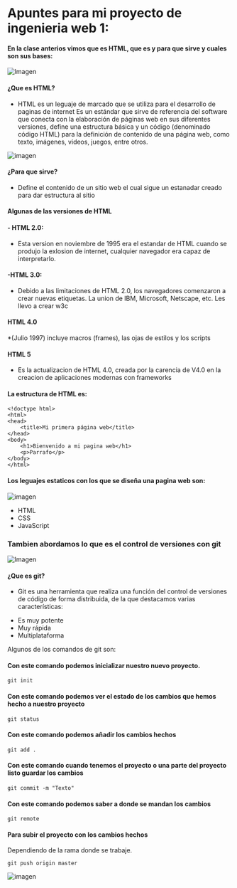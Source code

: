 # **Apuntes para mi proyecto de ingenieria web 1:**

#### En la clase anterios vimos que es HTML, que es y para que sirve y cuales son sus bases:

![Imagen](https://s3-us-west-2.amazonaws.com/devcodepro/media/blog/que-es-html.jpg)

#### **¿Que es HTML?**
* HTML es un leguaje de marcado que se utiliza para el desarrollo de paginas de internet Es un estándar que sirve de referencia del software que conecta con la elaboración de páginas web en sus diferentes versiones, define una estructura básica y un código (denominado código HTML) para la definición de contenido de una página web, como texto, imágenes, videos, juegos, entre otros.

![imagen](https://www.deustoformacion.com/sites/deustoformacion/files/etiquetas-html-que-debes-conocer.jpg)

#### **¿Para que sirve?**
*  Define el contenido de un sitio web el cual sigue un estanadar creado para dar estructura al sitio 

#### **Algunas de las versiones de HTML**

#### **- HTML 2.0:**
* Esta version en noviembre de 1995 era el estandar de HTML cuando se produjo la exlosion de internet, cualquier navegador era capaz de interpretarlo.
#### **-HTML 3.0:**
* Debido a las limitaciones de HTML 2.0, los navegadores comenzaron a crear nuevas etiquetas. La union de IBM, Microsoft, Netscape, etc. Les llevo a crear w3c

#### **HTML 4.0**
*(Julio 1997) incluye macros (frames), las ojas de estilos y los scripts

#### **HTML 5**
* Es la actualizacion de HTML 4.0, creada por la carencia de V4.0 en la creacion de aplicaciones modernas con frameworks

#### **La estructura de HTML es:**
```
<!doctype html>
<html>
<head>
    <title>Mi primera página web</title>
</head>
<body>
    <h1>Bienvenido a mi pagina web</h1>
    <p>Parrafo</p>
</body>
</html>
```
#### **Los leguajes estaticos con los que se diseña una pagina web son:**
![imagen](https://www.cursosgis.com/wp-content/uploads/2017/06/lenguajes_1.png)
* HTML
* CSS
* JavaScript

### Tambien abordamos lo que es el control de versiones con **git**

![Imagen](https://res.cloudinary.com/practicaldev/image/fetch/s--bjpVKHPe--/c_imagga_scale,f_auto,fl_progressive,h_420,q_auto,w_1000/https://dev-to-uploads.s3.amazonaws.com/i/8ogqpfkvqqpyfbs3w6p7.png)

#### **¿Que es git?**
 - Git es una herramienta que realiza una función del control de versiones de código de forma distribuida, de la que destacamos varias características:

* Es muy potente
* Muy rápida
* Multiplataforma

Algunos de los comandos de git son:

#### **Con este comando podemos inicializar nuestro nuevo proyecto.**
```
git init
```
#### **Con este comando podemos ver el estado de los cambios que hemos hecho a nuestro proyecto**
```
git status
```
#### **Con este comando podemos añadir los cambios hechos**
```
git add .
```
#### **Con este comando cuando tenemos el proyecto o una parte del proyecto listo guardar los cambios**
```
git commit -m "Texto"
```
#### Con este comando podemos saber a donde se mandan los cambios 
```
git remote
```
#### **Para subir el proyecto con los cambios hechos** 
Dependiendo de la rama donde se trabaje.
```
git push origin master
```
![imagen](https://informaticaynadamas.com/wp-content/uploads/2020/02/git-github.jpg)






